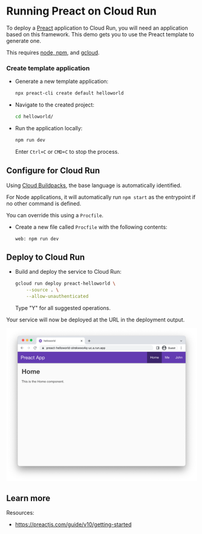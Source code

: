 # Running Preact on Cloud Run

<!--- Generated 2022-08-24 06:26:55.792868 -->

To deploy a [Preact](https://preactjs.com/) application to Cloud Run, you will need an application
based on this framework. This demo gets you to use the Preact template to generate one. 

This requires [node, npm](https://cloud.google.com/nodejs/docs/setup), and [gcloud](https://cloud.google.com/sdk/docs/install). 

### Create template application


* Generate a new template application: 

    ```bash
    npx preact-cli create default helloworld
    ```




* Navigate to the created project:

    ```bash
    cd helloworld/
    ```

* Run the application locally:

    ```bash
    npm run dev
    ```

    Enter `Ctrl+C` or `CMD+C` to stop the process.


## Configure for Cloud Run

Using [Cloud Buildpacks](https://github.com/GoogleCloudPlatform/buildpacks), 
the base language is automatically identified.


For Node applications, it will automatically run `npm start` as the entrypoint if no other command is defined. 



You can override this using a `Procfile`. 

* Create a new file called `Procfile` with the following contents: 

    ```
    web: npm run dev
    ```






## Deploy to Cloud Run

* Build and deploy the service to Cloud Run: 


    ```bash
    gcloud run deploy preact-helloworld \
        --source . \
        --allow-unauthenticated 
    ```

    Type "Y" for all suggested operations.


Your service will now be deployed at the URL in the deployment output.

![Example Preact deployment](example.png)





## Learn more

Resources: 

- https://preactjs.com/guide/v10/getting-started
